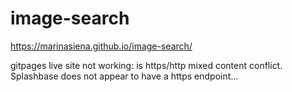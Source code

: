 # image-search
 https://marinasiena.github.io/image-search/

gitpages live site not working:  is https/http mixed content conflict.  Splashbase does not appear to have a https endpoint...
